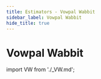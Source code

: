 ```yaml
---
title: Estimators - Vowpal Wabbit
sidebar_label: Vowpal Wabbit
hide_title: true
---
```


# Vowpal Wabbit

import VW from './_VW.md';

<VW/>
